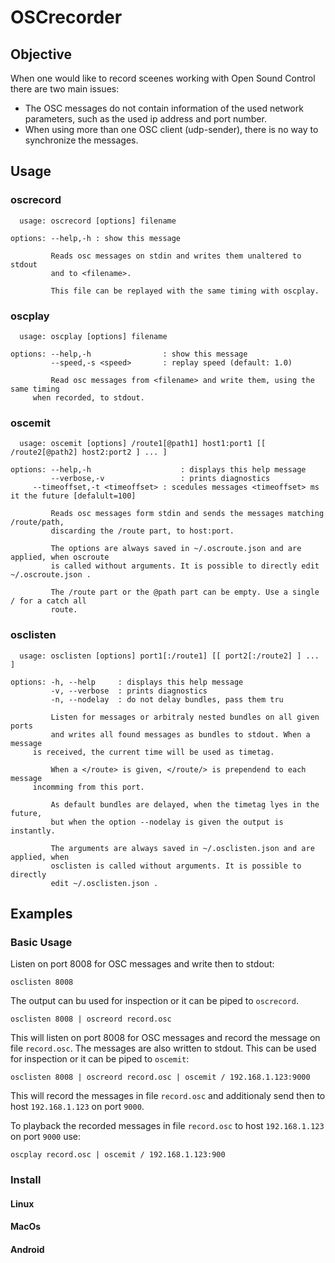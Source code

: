 # OSCrecorder

## Objective
When one would like to record sceenes working with Open Sound Control there are two main issues:
- The OSC messages do not contain information of the used network parameters, such as the used ip address 
and port number.
- When using more than one OSC client (udp-sender), there is no way to synchronize the messages.



## Usage

### oscrecord
```
  usage: oscrecord [options] filename

options: --help,-h : show this message

         Reads osc messages on stdin and writes them unaltered to stdout
         and to <filename>.
	 
         This file can be replayed with the same timing with oscplay.
```

### oscplay
```
  usage: oscplay [options] filename
       
options: --help,-h                : show this message
         --speed,-s <speed>       : replay speed (default: 1.0)

         Read osc messages from <filename> and write them, using the same timing
	 when recorded, to stdout.
```

### oscemit
```
  usage: oscemit [options] /route1[@path1] host1:port1 [[ /route2[@path2] host2:port2 ] ... ]

options: --help,-h                    : displays this help message
         --verbose,-v                 : prints diagnostics
	 --timeoffset,-t <timeoffset> : scedules messages <timeoffset> ms it the future [defalult=100]  

         Reads osc messages form stdin and sends the messages matching /route/path, 
         discarding the /route part, to host:port.
       
         The options are always saved in ~/.oscroute.json and are applied, when oscroute
         is called without arguments. It is possible to directly edit ~/.oscroute.json .

         The /route part or the @path part can be empty. Use a single / for a catch all 
         route.
```

### osclisten
```
  usage: osclisten [options] port1[:/route1] [[ port2[:/route2] ] ... ]

options: -h, --help     : displays this help message
         -v, --verbose  : prints diagnostics
         -n, --nodelay  : do not delay bundles, pass them tru

         Listen for messages or arbitraly nested bundles on all given ports
         and writes all found messages as bundles to stdout. When a message
	 is received, the current time will be used as timetag.

         When a </route> is given, </route/> is prependend to each message
	 incomming from this port.

         As default bundles are delayed, when the timetag lyes in the future,
         but when the option --nodelay is given the output is instantly.

         The arguments are always saved in ~/.osclisten.json and are applied, when
         osclisten is called without arguments. It is possible to directly
         edit ~/.osclisten.json .
```

## Examples
### Basic Usage

Listen on port 8008 for OSC messages and write then to stdout:

```osclisten 8008 ```

The output can bu used for inspection or it can be piped to ```oscrecord```. 

```osclisten 8008 | oscreord record.osc```

This will listen on port 8008 for OSC messages and record the message on file ```record.osc```.
The messages are also written to stdout. This can be used for inspection or it can be piped to
```oscemit```:

```osclisten 8008 | oscreord record.osc | oscemit / 192.168.1.123:9000```

This will record the messages in file ```record.osc``` and additionaly send then to host
```192.168.1.123``` on port ```9000```.

To playback the recorded messages in file ```record.osc``` to host ```192.168.1.123``` 
on port ```9000``` use:

```oscplay record.osc | oscemit / 192.168.1.123:900```

### Install

#### Linux



#### MacOs


#### Android
